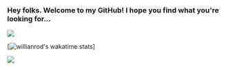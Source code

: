 ### Hey folks. Welcome to my GitHub! I hope you find what you're looking for...

<img align="center" src="https://github-readme-stats.vercel.app/api?username=MattyTheHacker&show_icons=true&theme=midnight-purple&include_all_commits=true"/>

[![willianrod's wakatime stats](https://github-readme-stats.vercel.app/api/wakatime?username=MattyTheHacker)]

<img align="center" src="https://github-readme-stats.vercel.app/api/top-langs/?username=MattyTheHacker&theme=midnight-purple&layout=compact&langs_count=10"/>
